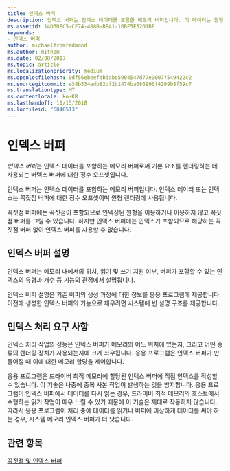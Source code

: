 ```yaml
---
title: 인덱스 버퍼
description: 인덱스 버퍼는 인덱스 데이터를 포함한 메모리 버퍼입니다. 이 데이터는 원형 렌더링에 사용되는 꼭짓점 버퍼에 대한 정수 오프셋입니다.
ms.assetid: 14D3DEC5-CF74-488B-BE41-16BF5E3201BE
keywords:
- 인덱스 버퍼
author: michaelfromredmond
ms.author: mithom
ms.date: 02/08/2017
ms.topic: article
ms.localizationpriority: medium
ms.openlocfilehash: 0df56ebeefdbdabe5904547d77e90077549422c2
ms.sourcegitcommit: e38b334edb82bf2b1474ba686990f4299b8f59c7
ms.translationtype: MT
ms.contentlocale: ko-KR
ms.lasthandoff: 11/15/2018
ms.locfileid: "6840513"
---
```

# <a name="index-buffers"></a>인덱스 버퍼


*인덱스 버퍼*는 인덱스 데이터를 포함하는 메모리 버퍼로써 기본 요소를 렌더링하는 데 사용되는 버텍스 버퍼에 대한 정수 오프셋입니다.

인덱스 버퍼는 인덱스 데이터를 포함하는 메모리 버퍼입니다. 인덱스 데이터 또는 인덱스는 꼭짓점 버퍼에 대한 정수 오프셋이며 원형 렌더링에 사용됩니다.

꼭짓점 버퍼에는 꼭짓점이 포함되므로 인덱싱된 원형을 이용하거나 이용하지 않고 꼭짓점 버퍼를 그릴 수 있습니다. 하지만 인덱스 버퍼에는 인덱스가 포함되므로 해당하는 꼭짓점 버퍼 없이 인덱스 버퍼를 사용할 수 없습니다.

## <a name="span-idindexbufferdescriptionspanspan-idindexbufferdescriptionspanspan-idindexbufferdescriptionspanindex-buffer-description"></a><span id="Index_Buffer_Description"></span><span id="index_buffer_description"></span><span id="INDEX_BUFFER_DESCRIPTION"></span>인덱스 버퍼 설명


인덱스 버퍼는 메모리 내에서의 위치, 읽기 및 쓰기 지원 여부, 버퍼가 포함할 수 있는 인덱스의 유형과 개수 등 기능의 관점에서 설명됩니다.

인덱스 버퍼 설명은 기존 버퍼의 생성 과정에 대한 정보를 응용 프로그램에 제공합니다. 이전에 생성한 인덱스 버퍼의 기능으로 채우려면 시스템에 빈 설명 구조를 제공합니다.

## <a name="span-idindexprocessingrequirementsspanspan-idindexprocessingrequirementsspanspan-idindexprocessingrequirementsspanindex-processing-requirements"></a><span id="Index_Processing_Requirements"></span><span id="index_processing_requirements"></span><span id="INDEX_PROCESSING_REQUIREMENTS"></span>인덱스 처리 요구 사항


인덱스 처리 작업의 성능은 인덱스 버퍼가 메모리의 어느 위치에 있는지, 그리고 어떤 종류의 렌더링 장치가 사용되는지에 크게 좌우됩니다. 응용 프로그램은 인덱스 버퍼가 만들어질 때 이에 대한 메모리 할당을 제어합니다.

응용 프로그램은 드라이버 최적 메모리에 할당된 인덱스 버퍼에 직접 인덱스를 작성할 수 있습니다. 이 기술은 나중에 중복 사본 작업이 발생하는 것을 방지합니다. 응용 프로그램이 인덱스 버퍼에서 데이터를 다시 읽는 경우, 드라이버 최적 메모리의 호스트에서 수행하는 읽기 작업이 매우 느릴 수 있기 때문에 이 기술은 제대로 작동하지 않습니다. 따라서 응용 프로그램이 처리 중에 데이터를 읽거나 버퍼에 이상하게 데이터를 써야 하는 경우, 시스템 메모리 인덱스 버퍼가 더 낫습니다.

## <a name="span-idrelated-topicsspanrelated-topics"></a><span id="related-topics"></span>관련 항목


[꼭짓점 및 인덱스 버퍼](vertex-and-index-buffers.md)

 

 




